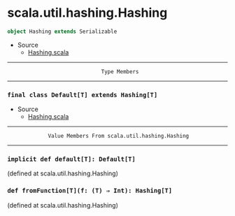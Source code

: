 
#                          scala.util.hashing.Hashing                          #

```scala
object Hashing extends Serializable
```

* Source
  * [Hashing.scala](https://github.com/scala/scala/tree/6d09a1ba5f/src/library/scala/util/hashing/Hashing.scala#L1)


--------------------------------------------------------------------------------
                                  Type Members
--------------------------------------------------------------------------------


### `final class Default[T] extends Hashing[T]`                              ###

* Source
  * [Hashing.scala](https://github.com/scala/scala/tree/6d09a1ba5f/src/library/scala/util/hashing/Hashing.scala#L1)


--------------------------------------------------------------------------------
                 Value Members From scala.util.hashing.Hashing
--------------------------------------------------------------------------------


### `implicit def default[T]: Default[T]`                                    ###

(defined at scala.util.hashing.Hashing)


### `def fromFunction[T](f: (T) ⇒ Int): Hashing[T]`                          ###
(defined at scala.util.hashing.Hashing)
